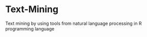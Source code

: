 # Text-Mining
Text mining by using tools from natural language processing in R programming language
